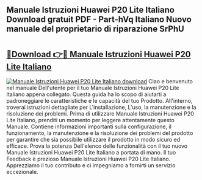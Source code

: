 ## Manuale Istruzioni Huawei P20 Lite Italiano Download gratuit PDF - Part-hVq Italiano Nuovo manuale del proprietario di riparazione SrPhU

# <h2><a href="http://dfbkviw.blite.top/?on=Manuale+Istruzioni+Huawei+P20+Lite+Italiano">🔗Download 👉🔴 Manuale Istruzioni Huawei P20 Lite Italiano</a></h2>

[![Manuale Istruzioni Huawei P20 Lite Italiano download](https://i.imgur.com/lujVjoI.png)](http://dfbkviw.blite.top/?on=Manuale+Istruzioni+Huawei+P20+Lite+Italiano)
Ciao e benvenuto nel manuale Dell'utente per il tuo Manuale Istruzioni Huawei P20 Lite Italiano appena collegato. Questa guida ha lo scopo di aiutarti a padroneggiare le caratteristiche e le capacità del tuo Prodotto. All'interno, troverai istruzioni dettagliate per L'installazione, L'uso, la manutenzione e la risoluzione dei problemi. Prima di utilizzare Manuale Istruzioni Huawei P20 Lite Italiano, prenditi un momento per leggere attentamente questo Manuale. Contiene informazioni importanti sulla configurazione, il funzionamento, la manutenzione e la risoluzione dei problemi del prodotto per garantire che sia possibile utilizzare il prodotto in modo sicuro ed efficace. Prova la potenza Dell'elenco delle funzionalità con il tuo nuovo Manuale Istruzioni Huawei P20 Lite Italiano a portata di mano. Il tuo Feedback è prezioso Manuale Istruzioni Huawei P20 Lite Italiano. Apprezziamo il tuo contributo e ci impegniamo a fornirti un servizio eccezionale.
